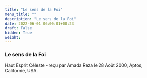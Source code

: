 ```yaml
---
title: "Le sens de la Foi"
menu_title: ""
description: "Le sens de la Foi"
date: 2022-06-01 06:00:01+00:23
draft: False
hidden: True
weight:
---
```

### Le sens de la Foi

Haut Esprit Céleste - reçu par Amada Reza le 28 Août 2000, Aptos, Californie, USA.



